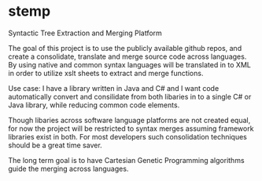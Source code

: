 # stemp
Syntactic Tree Extraction and Merging Platform

The goal of this project is to use the publicly available github repos, and create a consolidate, translate and merge source code across languages.  By using native and common syntax languages will be translated in to XML in order to utilize xslt sheets to extract and merge functions.

Use case:
I have a library written in Java and C# and I want code automatically convert and consilidate from both libaries in to a single C# or Java library, while reducing common code elements.

Though libaries across software language platforms are not created equal, for now the project will be restricted to syntax merges assuming framework libraries exist in both.  For most developers such consolidation techniques should be a great time saver.

The long term goal is to have Cartesian Genetic Programming algorithms guide the merging across languages. 
